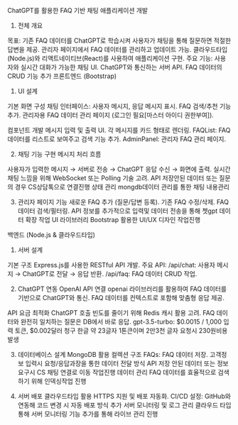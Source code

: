 ChatGPT를 활용한 FAQ 기반 채팅 애플리케이션 개발
1. 전체 개요

목표:
기존 FAQ 데이터를 ChatGPT로 학습시켜 사용자가 </n>
 채팅을 통해 질문하면 적절한 답변을 제공.
관리자 페이지에서 FAQ 데이터를 관리하고 업데이트 가능.
클라우드타입(Node.js)와 리액트네이티브(React)를 사용하여 애플리케이션 구현.
주요 기능:
사용자와 실시간 대화가 가능한 채팅 UI.
ChatGPT와 통신하는 서버 API.
FAQ 데이터의 CRUD 기능 추가
프론트엔드 (Bootstrap)
1. UI 설계

기본 화면 구성
채팅 인터페이스: 사용자 메시지, 응답 메시지 표시.
FAQ 검색/추천 기능 추가.
관리자용 FAQ 데이터 관리 페이지 (로그인 필요[마스터 아이디 권한부여]).

컴포넌트 개발
메시지 입력 및 출력 UI.
각 메시지를 카드 형태로 렌더링.
FAQList: FAQ 데이터를 리스트로 보여주고 검색 기능 추가.
AdminPanel: 관리자 FAQ 관리 페이지.

2. 채팅 기능 구현
메시지 처리 흐름

사용자가 입력한 메시지 → 서버로 전송 → ChatGPT 응답 수신 → 화면에 출력.
실시간 채팅 느낌을 위해 WebSocket 또는 Polling 기술 고려.
API 저장안된 데이터 또는 질문의 경우 CS상담톡으로 연결진행
상태 관리
mongdb데이터 관리를 통한 채팅 내용관리 

3. 관리자 페이지
기능
새로운 FAQ 추가 (질문/답변 등록).
기존 FAQ 수정/삭제.
FAQ 데이터 검색/필터링.
API 정보를 추가적으로 입력및 데이터 전송을 통해
쳇gpt 데이터 확장 작업
UI 라이브러리
Bootstrap 활용한 UI/UX 디자인 작업진행
 
백엔드 (Node.js & 클라우드타입)
1. 서버 설계

기본 구조
Express.js를 사용한 RESTful API 개발.
주요 API:
/api/chat: 사용자 메시지 → ChatGPT로 전달 → 응답 반환.
/api/faq: FAQ 데이터 CRUD 작업.

2. ChatGPT 연동
OpenAI API 연결
openai 라이브러리를 활용하여 FAQ 데이터를 기반으로 ChatGPT와 통신.
FAQ 데이터를 컨텍스트로 포함해 맞춤형 응답 제공.

API 요금 최적화
ChatGPT 호출 빈도를 줄이기 위해 Redis 캐시 활용 고려.
FAQ 데이터와 완전히 일치하는 질문은 DB에서 바로 응답.
gpt-3.5-turbo: $0.0015 / 1,000 입력 토큰, $0.002달러 청구
한글 약 23글자 1톤큰이며 
2만3천 글자 요청시 230원비용 발생

3. 데이터베이스 설계
MongoDB 활용
컬렉션 구조
FAQs: FAQ 데이터 저장. 고객정보 입력시 요청/응답과장을 통한 데이터 전달 방식
API 저장 안된 데이터 또는 정보 요구시 CS 채팅 연결로 이동 작업진행
데이터 관리
FAQ 데이터를 효율적으로 검색하기 위해 인덱싱작업 진행

4. 서버 배포
클라우드타입 활용
HTTPS 지원 및 배포 자동화.
CI/CD 설정:
GitHub와 연동해 코드 변경 시 자동 배포 방식 추가
서버 모니터링 및 로그 관리 클라우드 타입 통해 서버 모니터링 기능 추가를 통해 라이브 관리 진행
